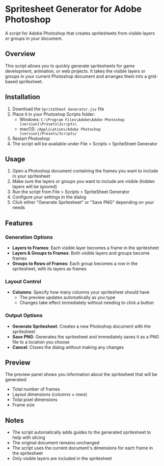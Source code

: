 # Spritesheet Generator for Adobe Photoshop

A script for Adobe Photoshop that creates spritesheets from visible layers or groups in your document.

## Overview

This script allows you to quickly generate spritesheets for game development, animation, or web projects. It takes the visible layers or groups in your current Photoshop document and arranges them into a grid-based spritesheet.

## Installation

1. Download the `SpriteSheet Generator.jsx` file
2. Place it in your Photoshop Scripts folder:
   - Windows: `C:\Program Files\Adobe\Adobe Photoshop [version]\Presets\Scripts\`
   - macOS: `/Applications/Adobe Photoshop [version]/Presets/Scripts/`
3. Restart Photoshop
4. The script will be available under File > Scripts > SpriteSheet Generator

## Usage

1. Open a Photoshop document containing the frames you want to include in your spritesheet
2. Make sure the layers or groups you want to include are visible (hidden layers will be ignored)
3. Run the script from File > Scripts > SpriteSheet Generator
4. Configure your settings in the dialog
5. Click either "Generate Spritesheet" or "Save PNG" depending on your needs

## Features

### Generation Options

- **Layers to Frames**: Each visible layer becomes a frame in the spritesheet
- **Layers & Groups to Frames**: Both visible layers and groups become frames
- **Groups to Rows of Frames**: Each group becomes a row in the spritesheet, with its layers as frames

### Layout Control

- **Columns**: Specify how many columns your spritesheet should have
  - The preview updates automatically as you type
  - Changes take effect immediately without needing to click a button

### Output Options

- **Generate Spritesheet**: Creates a new Photoshop document with the spritesheet
- **Save PNG**: Generates the spritesheet and immediately saves it as a PNG file to a location you choose
- **Cancel**: Closes the dialog without making any changes

## Preview

The preview panel shows you information about the spritesheet that will be generated:
- Total number of frames
- Layout dimensions (columns × rows)
- Total pixel dimensions
- Frame size

## Notes

- The script automatically adds guides to the generated spritesheet to help with slicing
- The original document remains unchanged
- The script uses the current document's dimensions for each frame in the spritesheet
- Only visible layers are included in the spritesheet
